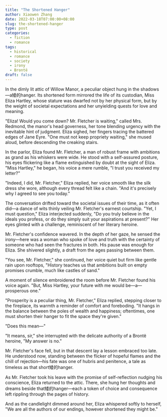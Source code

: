 ```yaml
---
title: "The Shortened Hanger"
author: Xiaowen Zhang
date: 2022-03-18T07:00:00+08:00
slug: the-shortened-hanger
type: post
categories:
  - fiction
  - romance
tags:
  - historical
  - romance
  - society
  - irony
  - Brontë
draft: false
---
```


In the dimly lit attic of Willow Manor, a peculiar object hung in the shadows—a矮的hanger. Its shortened form mirrored the life of its custodian, Miss Eliza Hartley, whose stature was dwarfed not by her physical form, but by the weight of societal expectations and her unyielding quests for love and meaning.

"Eliza! Would you come down? Mr. Fletcher is waiting," called Mrs. Redmond, the manor's head governess, her tone blending urgency with the inevitable hint of judgment. Eliza sighed, her fingers tracing the battered edges of Jane Eyre. "One must not keep propriety waiting," she mused aloud, before descending the creaking stairs.

In the parlor, Eliza found Mr. Fletcher, a man of robust frame with ambitions as grand as his whiskers were wide. He stood with a self-assured posture, his eyes flickering like a flame extinguished by doubt at the sight of Eliza. "Miss Hartley," he began, his voice a mere rumble, "I trust you received my letter?"

"Indeed, I did, Mr. Fletcher," Eliza replied, her voice smooth like the silk dress she wore, although every thread felt like a chain. "And it's precisely why I agreed to see you today."

The conversation drifted toward the societal issues of their time, as it often did—a dance of wits thinly veiling Mr. Fletcher's earnest courtship. "Yet, I must question," Eliza interjected suddenly, "Do you truly believe in the ideals you profess, or do they simply suit your aspirations at present?" Her eyes glinted with a challenge, reminiscent of her literary heroine.

Mr. Fletcher's confidence wavered. In the depth of her gaze, he sensed the irony—here was a woman who spoke of love and truth with the certainty of someone who had seen the fractures in both. His pause was enough for Eliza. She shivered slightly, a draft from the ages passing between them.

"You see, Mr. Fletcher," she continued, her voice quiet but firm like gentle rain upon rooftops, "History teaches us that ambitions built on empty promises crumble, much like castles of sand."

A moment of silence embroidered the room before Mr. Fletcher found his voice again. "But, Miss Hartley, your future with me would be—a—prosperous one."

"Prosperity is a peculiar thing, Mr. Fletcher," Eliza replied, stepping closer to the fireplace, its warmth a reminder of comfort and foreboding. "It hangs in the balance between the poles of wealth and happiness; oftentimes, one must shorten their hanger to fit the space they're given."

"Does this mean—"

"It means, sir," she interrupted with the delicate authority of a Brontë heroine, "My answer is no."

Mr. Fletcher's face fell, but in that descent lay a lesson embraced too late. He understood now, standing between the flicker of hopeful flames and the chill of rejection—his fate was one of hubris and penitence, a tale as timeless as that short矮的hanger.

As Mr. Fletcher took his leave with the promise of self-reflection nudging his conscience, Eliza returned to the attic. There, she hung her thoughts and dreams beside that矮的hanger—each a token of choice and consequence left rippling through the pages of history.

And as the candlelight dimmed around her, Eliza whispered softly to herself, "We are all the authors of our endings, however shortened they might be."